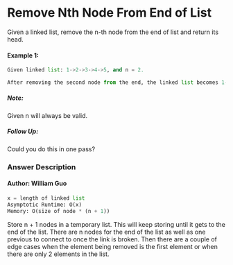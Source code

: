 # Remove Nth Node From End of List

Given a linked list, remove the n-th node from the end of list and return its head.

#### Example 1:
```python
Given linked list: 1->2->3->4->5, and n = 2.

After removing the second node from the end, the linked list becomes 1->2->3->5.
```

##### Note:
Given n will always be valid.

##### Follow Up:
Could you do this in one pass?

### Answer Description
#### Author: William Guo
```python
x = length of linked list
Asymptotic Runtime: O(x)
Memory: O(size of node * (n + 1))
```

Store n + 1 nodes in a temporary list. This will keep storing until it gets to the end of the list. There are n nodes for the end of the list as well as one previous to connect to once the link is broken. Then there are a couple of edge cases when the element being removed is the first element or when there are only 2 elements in the list.